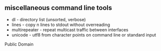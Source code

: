## miscellaneous command line tools

* dl - directory list (unsorted, verbose)
* lines - copy n lines to stdout without overreading
* multirepeater - repeat multicast traffic between interfaces
* unicode - utf8 from character points on command line or standard input

Public Domain

